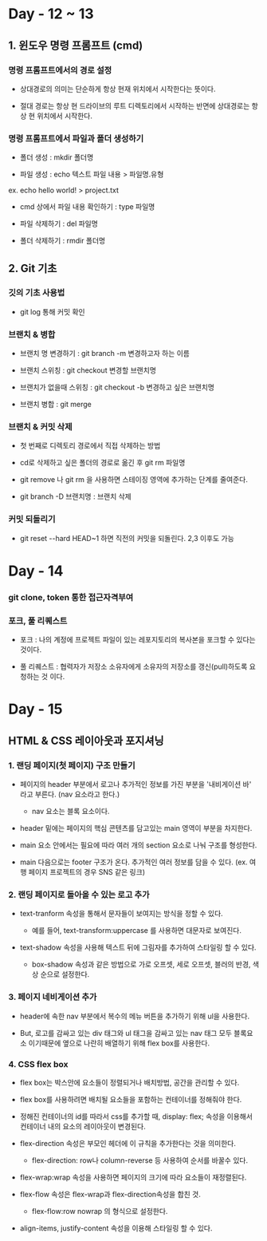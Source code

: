 # Day - 12 ~ 13

## 1. 윈도우 명령 프롬프트 (cmd)

### 명령 프롬프트에서의 경로 설정

- 상대경로의 의미는 단순하게 항상 현재 위치에서 시작한다는 뜻이다.

- 절대 경로는 항상 현 드라이브의 루트 디렉토리에서 시작하는 반면에 상대경로는 항상 현 위치에서 시작한다.

### 명령 프롬프트에서 파일과 폴더 생성하기

- 폴더 생성 : mkdir 폴더명

- 파일 생성 : echo 텍스트 파일 내용 > 파일명.유형

ex. echo hello world! > project.txt

- cmd 상에서 파일 내용 확인하기 : type 파일명

- 파일 삭제하기 : del 파일명

- 폴더 삭제하기 : rmdir 폴더명

## 2. Git 기초

### 깃의 기초 사용법

- git log 통해 커밋 확인

### 브랜치 & 병합

- 브랜치 명 변경하기 : git branch -m 변경하고자 하는 이름

- 브랜치 스위칭 : git checkout 변경할 브랜치명

- 브랜치가 없을때 스위칭 : git checkout -b 변경하고 싶은 브랜치명

- 브랜치 병합 : git merge

### 브랜치 & 커밋 삭제

- 첫 번째로 디렉토리 경로에서 직접 삭제하는 방법

- cd로 삭제하고 싶은 폴더의 경로로 옮긴 후 git rm 파일명

- git remove 나 git rm 을 사용하면 스테이징 영역에 추가하는 단계를 줄여준다.

- git branch -D 브랜치명 : 브랜치 삭제

### 커밋 되돌리기

- git reset --hard HEAD~1 하면 직전의 커밋을 되돌린다. 2,3 이후도 가능

# Day - 14

### git clone, token 통한 접근자격부여

### 포크, 풀 리퀘스트

- 포크 : 나의 계정에 프로젝트 파일이 있는 레포지토리의 복사본을 포크할 수 있다는 것이다.

- 풀 리퀘스트 : 협력자가 저장소 소유자에게 소유자의 저장소를 갱신(pull)하도록 요청하는 것 이다.

# Day - 15

## HTML & CSS 레이아웃과 포지셔닝

### 1. 랜딩 페이지(첫 페이지) 구조 만들기

- 페이지의 header 부분에서 로고나 추가적인 정보를 가진 부분을 '내비게이션 바' 라고 부른다. (nav 요소라고 한다.)

  - nav 요소는 블록 요소이다.

- header 밑에는 페이지의 핵심 콘텐츠를 담고있는 main 영역이 부분을 차지한다.

- main 요소 안에서는 필요에 따라 여러 개의 section 요소로 나눠 구조를 형성한다.

- main 다음으로는 footer 구조가 온다. 추가적인 여러 정보를 담을 수 있다. (ex. 여행 페이지 프로젝트의 경우 SNS 같은 링크)

### 2. 랜딩 페이지로 돌아올 수 있는 로고 추가

- text-tranform 속성을 통해서 문자들이 보여지는 방식을 정할 수 있다.

  - 예를 들어, text-transform:uppercase 를 사용하면 대문자로 보여진다.

- text-shadow 속성을 사용해 텍스트 뒤에 그림자를 추가하여 스타일링 할 수 있다.

  - box-shadow 속성과 같은 방법으로 가로 오프셋, 세로 오프셋, 블러의 반경, 색상 순으로 설정한다.

### 3. 페이지 네비게이션 추가

- header에 속한 nav 부분에서 복수의 메뉴 버튼을 추가하기 위해 ul을 사용한다.

- But, 로고를 감싸고 있는 div 태그와 ul 태그을 감싸고 있는 nav 태그 모두 블록요소 이기때문에 옆으로 나란히 배열하기 위해 flex box를 사용한다.

### 4. CSS flex box

- flex box는 박스안에 요소들이 정렬되거나 배치방법, 공간을 관리할 수 있다.

- flex box를 사용하려면 배치될 요소들을 포함하는 컨테이너를 정해줘야 한다.

- 정해진 컨테이너의 id를 따라서 css를 추가할 때, display: flex; 속성을 이용해서 컨테이너 내의 요소의 레이아웃이 변경된다.

- flex-direction 속성은 부모인 헤더에 이 규칙을 추가한다는 것을 의미한다.

  - flex-direction: row나 column-reverse 등 사용하여 순서를 바꿀수 있다.

- flex-wrap:wrap 속성을 사용하면 페이지의 크기에 따라 요소들이 재정렬된다.

- flex-flow 속성은 flex-wrap과 flex-direction속성을 합친 것.

  - flex-flow:row nowrap 의 형식으로 설정한다.

- align-items, justify-content 속성을 이용해 스타일링 할 수 있다.
